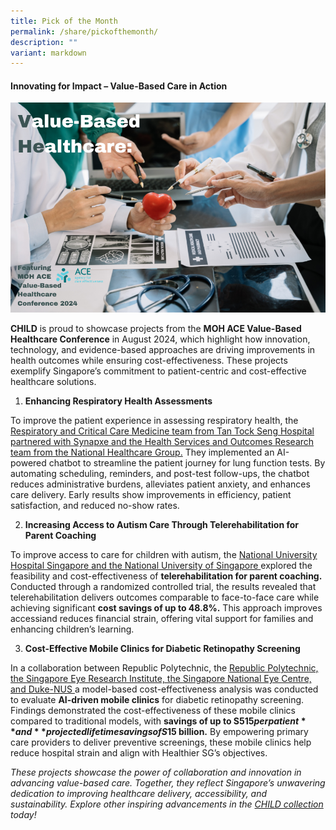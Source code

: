 ```yaml
---
title: Pick of the Month
permalink: /share/pickofthemonth/
description: ""
variant: markdown
---
```

#### **Innovating for Impact – Value-Based Care in Action**

![](/images/Value_Based_Care.png)

**CHILD** is proud to showcase projects from the **MOH ACE Value-Based Healthcare Conference** in August 2024, which highlight how innovation, technology, and evidence-based approaches are driving improvements in health outcomes while ensuring cost-effectiveness. These projects exemplify Singapore’s commitment to patient-centric and cost-effective healthcare solutions.

1. **Enhancing Respiratory Health Assessments**

To improve the patient experience in assessing respiratory health, the <a rel="noopene" target="blank" href="https://for.sg/child-chi-sg-child-collection-ttsh-ace2024-608">Respiratory and Critical Care Medicine team from Tan Tock Seng Hospital partnered with Synapxe and the Health Services and Outcomes Research team from the National Healthcare Group.</a> They implemented an AI-powered chatbot to streamline the patient journey for lung function tests. By automating scheduling, reminders, and post-test follow-ups, the chatbot reduces administrative burdens, alleviates patient anxiety, and enhances care delivery. Early results show improvements in efficiency, patient satisfaction, and reduced no-show rates. 

2. **Increasing Access to Autism Care Through Telerehabilitation for Parent Coaching**

To improve access to care for children with autism, the <a rel="noopene" target="blank" href="https://for.sg/child-chi-sg-child-collection-nuhs-ace2024-617">National University Hospital Singapore and the National University of Singapore </a> explored the feasibility and cost-effectiveness of **telerehabilitation for parent coaching.** Conducted through a randomized controlled trial, the results revealed that telerehabilitation delivers outcomes comparable to face-to-face care while achieving significant **cost savings of up to 48.8%.** This approach improves accessiand reduces financial strain, offering vital support for families and enhancing children’s learning.     

3. **Cost-Effective Mobile Clinics for Diabetic Retinopathy Screening**

In a collaboration between Republic Polytechnic, the <a rel="noopene" target="blank" href="https://for.sg/child-chi-sg-child-collection-rp-seri-ace2024-616"> Republic Polytechnic, the Singapore Eye Research Institute, the Singapore National Eye Centre, and Duke-NUS </a>  a model-based cost-effectiveness analysis was conducted to evaluate **AI-driven mobile clinics** for diabetic retinopathy screening. Findings demonstrated the cost-effectiveness of these mobile clinics compared to traditional models, with **savings of up to S$515 per patient** and **projected lifetime savings of S$15 billion.** By empowering primary care providers to deliver preventive screenings, these mobile clinics help reduce hospital strain and align with Healthier SG’s objectives. 

<em> These projects showcase the power of collaboration and innovation in advancing value-based care. Together, they reflect Singapore’s unwavering dedication to improving healthcare delivery, accessibility, and sustainability. Explore other inspiring advancements in the <a rel="noopene" target="blank" href="https://for.sg/child-chi-sg-homepage">CHILD collection </a> today!</em>